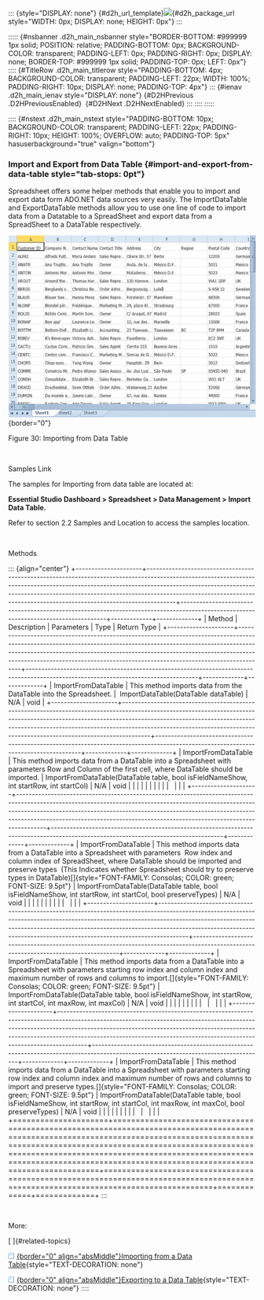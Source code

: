 ::: {style="DISPLAY: none"}
[](ms-xhelp:///?Id=d2h_url_template){#d2h_url_template}![](!package_url!){#d2h_package_url style="WIDTH: 0px; DISPLAY: none; HEIGHT: 0px"}
:::

::::: {#nsbanner .d2h_main_nsbanner style="BORDER-BOTTOM: #999999 1px solid; POSITION: relative; PADDING-BOTTOM: 0px; BACKGROUND-COLOR: transparent; PADDING-LEFT: 0px; PADDING-RIGHT: 0px; DISPLAY: none; BORDER-TOP: #999999 1px solid; PADDING-TOP: 0px; LEFT: 0px"}
:::: {#TitleRow .d2h_main_titlerow style="PADDING-BOTTOM: 4px; BACKGROUND-COLOR: transparent; PADDING-LEFT: 22px; WIDTH: 100%; PADDING-RIGHT: 10px; DISPLAY: none; PADDING-TOP: 4px"}
::: {#ienav .d2h_main_ienav style="DISPLAY: none"}
[](ms-xhelp:///?Id=c4e05552-3f8e-427e-b84b-f4e4428bce43){#D2HPrevious .D2HPreviousEnabled}  [](ms-xhelp:///?Id=0163ec1b-3f51-451f-b67a-7236c3073ab4){#D2HNext .D2HNextEnabled}
:::
::::
:::::

:::: {#nstext .d2h_main_nstext style="PADDING-BOTTOM: 10px; BACKGROUND-COLOR: transparent; PADDING-LEFT: 22px; PADDING-RIGHT: 10px; HEIGHT: 100%; OVERFLOW: auto; PADDING-TOP: 5px" hasuserbackground="true" valign="bottom"}
### Import and Export from Data Table {#import-and-export-from-data-table style="tab-stops: 0pt"}

Spreadsheet offers some helper methods that enable you to import and export data form ADO.NET data sources very easily. The ImportDataTable and ExportDataTable methods allow you to use one line of code to import data from a Datatable to a SpreadSheet and export data from a SpreadSheet to a DataTable respectively.

![](ImagesExt/image17_36.jpg){border="0"}

Figure 30: Importing from Data Table

 

Samples Link

The samples for Importing from data table are located at:

**Essential Studio Dashboard \> Spreadsheet \> Data Management \> Import Data Table.**

Refer to section 2.2 Samples and Location to access the samples location.

 

Methods

::: {align="center"}
+---------------------+---------------------------------------------------------------------------------------------------------------------------------------------------------------------------------------------------------------------------------------------------------------------------------------------------------------------------------+------------------------------------------------------------------------------------------------------------------------------------+-------------+-------------+
| Method              | Description                                                                                                                                                                                                                                                                                                                     | Parameters                                                                                                                         | Type        | Return Type |
+---------------------+---------------------------------------------------------------------------------------------------------------------------------------------------------------------------------------------------------------------------------------------------------------------------------------------------------------------------------+------------------------------------------------------------------------------------------------------------------------------------+-------------+-------------+
| ImportFromDataTable | This method imports data from the DataTable into the Spreadsheet.                                                                                                                                                                                                                                                               |  ImportDataTable(DataTable dataTable)                                                                                              | N/A         | void        |
+---------------------+---------------------------------------------------------------------------------------------------------------------------------------------------------------------------------------------------------------------------------------------------------------------------------------------------------------------------------+------------------------------------------------------------------------------------------------------------------------------------+-------------+-------------+
| ImportFromDataTable | This method imports data from a DataTable into a Spreadsheet with parameters Row and Column of the first cell, where DataTable should be imported.                                                                                                                                                                              | ImportFromDataTable(DataTable table, bool isFieldNameShow, int startRow, int startCol)                                             | N/A         | void        |
|                     |                                                                                                                                                                                                                                                                                                                                 |                                                                                                                                    |             |             |
|                     |                                                                                                                                                                                                                                                                                                                                 |                                                                                                                                    |             |             |
+---------------------+---------------------------------------------------------------------------------------------------------------------------------------------------------------------------------------------------------------------------------------------------------------------------------------------------------------------------------+------------------------------------------------------------------------------------------------------------------------------------+-------------+-------------+
| ImportFromDataTable | This method imports data from a DataTable into a Spreadsheet with parameters  Row index and column index of SpreadSheet, where DataTable should be imported and preserve types  (This Indicates whether Spreadsheet should try to preserve types in DataTable)[]{style="FONT-FAMILY: Consolas; COLOR: green; FONT-SIZE: 9.5pt"} | ImportFromDataTable(DataTable table, bool isFieldNameShow, int startRow, int startCol, bool preserveTypes)                         | N/A         | void        |
|                     |                                                                                                                                                                                                                                                                                                                                 |                                                                                                                                    |             |             |
|                     |                                                                                                                                                                                                                                                                                                                                 |                                                                                                                                    |             |             |
+---------------------+---------------------------------------------------------------------------------------------------------------------------------------------------------------------------------------------------------------------------------------------------------------------------------------------------------------------------------+------------------------------------------------------------------------------------------------------------------------------------+-------------+-------------+
| ImportFromDataTable | This method imports data from a DataTable into a Spreadsheet with parameters starting row index and column index and maximum number of rows and columns to import.[]{style="FONT-FAMILY: Consolas; COLOR: green; FONT-SIZE: 9.5pt"}                                                                                             | ImportFromDataTable(DataTable table, bool isFieldNameShow, int startRow, int startCol, int maxRow, int maxCol)                     | N/A         | void        |
|                     |                                                                                                                                                                                                                                                                                                                                 |                                                                                                                                    |             |             |
|                     |                                                                                                                                                                                                                                                                                                                                 |                                                                                                                                    |             |             |
+---------------------+---------------------------------------------------------------------------------------------------------------------------------------------------------------------------------------------------------------------------------------------------------------------------------------------------------------------------------+------------------------------------------------------------------------------------------------------------------------------------+-------------+-------------+
| ImportFromDataTable | This method imports data from a DataTable into a Spreadsheet with parameters starting row index and column index and maximum number of rows and columns to import and preserve types.[]{style="FONT-FAMILY: Consolas; COLOR: green; FONT-SIZE: 9.5pt"}                                                                          | ImportFromDataTable(DataTable table, bool isFieldNameShow, int startRow, int startCol, int maxRow, int maxCol, bool preserveTypes) | N/A         | void        |
|                     |                                                                                                                                                                                                                                                                                                                                 |                                                                                                                                    |             |             |
|                     |                                                                                                                                                                                                                                                                                                                                 |                                                                                                                                    |             |             |
+=====================+=================================================================================================================================================================================================================================================================================================================================+====================================================================================================================================+=============+=============+
:::

 

More:

[ ]{#related-topics}

[![](button.gif){border="0" align="absMiddle"}Importing from a Data Table](ms-xhelp:///?Id=e1376e80-c1ba-4aba-9c29-eaceebbf84ff){style="TEXT-DECORATION: none"}

[![](button.gif){border="0" align="absMiddle"}Exporting to a Data Table](ms-xhelp:///?Id=f474710d-d9b4-4a76-8b86-222054595c22){style="TEXT-DECORATION: none"}
::::
